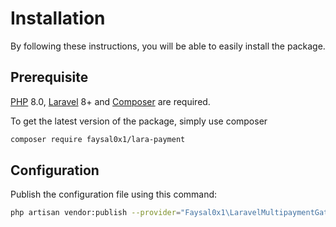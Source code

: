 # Installation

By following these instructions, you will be able to easily install the package.

## Prerequisite
[PHP](https://php.net) 8.0, [Laravel](https://laravel.com) 8+ and [Composer](https://getcomposer.org) are required.

To get the latest version of the package, simply use composer

```bash
composer require faysal0x1/lara-payment
```

## Configuration

Publish the configuration file using this command:

```bash
php artisan vendor:publish --provider="Faysal0x1\LaravelMultipaymentGateways\LaravelMultipaymentGatewaysServiceProvider"
```

